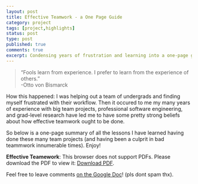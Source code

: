 ```yaml
---
layout: post
title: Effective Teamwork - a One Page Guide
category: project
tags: [project,highlights]
status: post
type: post
published: true
comments: true
excerpt: Condensing years of frustration and learning into a one-page guide on how to get it right
---
```

> “Fools learn from experience. I prefer to learn from the experience of others.” <br>
> -Otto von Bismarck

How this happened: I was helping out a team of undergrads and finding myself frustrated with their workflow.
Then it occured to me my many years of experience with big team projects, professional software engineering, and grad-level research have 
led me to have some pretty strong beliefs about how effective teamwork ought to be done. 

So below is a one-page summary of all the lessons I have learned having done these many team projects (and having been a culprit in bad teammwork innumerable times). Enjoy!

<object data="/writing/files/effective-teamwork/EffectiveTeamwork.pdf" type="application/pdf" width="100%" height="100%">
   <p><b>Effective Teamework</b>: This browser does not support PDFs. Please download the PDF to view it: <a href="/pdf/sample-3pp.pdf">Download PDF</a>.</p>
</object>

Feel free to leave comments [on the Google Doc](https://docs.google.com/document/d/1-dMVVf5Y0FaCXSW4P4V-vX5TF2yCmgT65S2Xxr2nlVo/edit?usp=sharing)! (pls dont spam thx).
